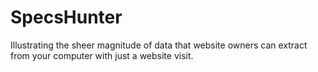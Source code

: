 # SpecsHunter
Illustrating the sheer magnitude of data that website owners can extract from your computer with just a website visit.
